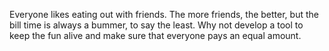 Everyone likes eating out with friends. The more friends, the better, but the bill time is always a bummer, to say the least. Why not develop a tool to keep the fun alive and make sure that everyone pays an equal amount.
